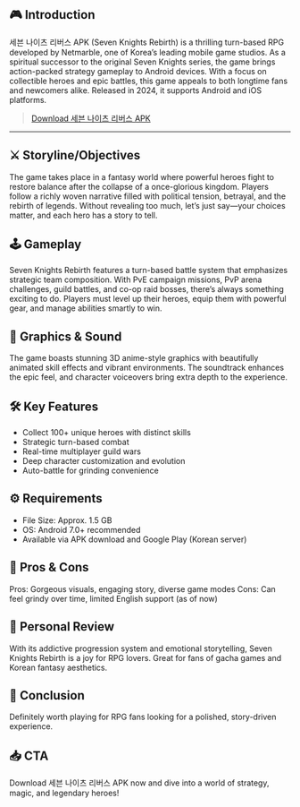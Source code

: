 🎮 Introduction
-----------
세븐 나이츠 리버스 APK (Seven Knights Rebirth) is a thrilling turn-based RPG developed by Netmarble, one of Korea’s leading mobile game studios. As a spiritual successor to the original Seven Knights series, the game brings action-packed strategy gameplay to Android devices. With a focus on collectible heroes and epic battles, this game appeals to both longtime fans and newcomers alike. Released in 2024, it supports Android and iOS platforms.
>[Download 세븐 나이츠 리버스 APK](https://apkmodjoy.net/seven-knights-rebirth/)
-----------
⚔️ Storyline/Objectives
-----------
The game takes place in a fantasy world where powerful heroes fight to restore balance after the collapse of a once-glorious kingdom. Players follow a richly woven narrative filled with political tension, betrayal, and the rebirth of legends. Without revealing too much, let’s just say—your choices matter, and each hero has a story to tell.

🕹️ Gameplay
-----------
Seven Knights Rebirth features a turn-based battle system that emphasizes strategic team composition. With PvE campaign missions, PvP arena challenges, guild battles, and co-op raid bosses, there’s always something exciting to do. Players must level up their heroes, equip them with powerful gear, and manage abilities smartly to win.

🎨 Graphics & Sound
-----------
The game boasts stunning 3D anime-style graphics with beautifully animated skill effects and vibrant environments. The soundtrack enhances the epic feel, and character voiceovers bring extra depth to the experience.

🛠️ Key Features
-----------
* Collect 100+ unique heroes with distinct skills
* Strategic turn-based combat
* Real-time multiplayer guild wars
* Deep character customization and evolution
* Auto-battle for grinding convenience

⚙️ Requirements
-----------
* File Size: Approx. 1.5 GB
* OS: Android 7.0+ recommended
* Available via APK download and Google Play (Korean server)

💬 Pros & Cons
-----------
Pros: Gorgeous visuals, engaging story, diverse game modes
Cons: Can feel grindy over time, limited English support (as of now)

🌟 Personal Review
-----------
With its addictive progression system and emotional storytelling, Seven Knights Rebirth is a joy for RPG lovers. Great for fans of gacha games and Korean fantasy aesthetics.

📝 Conclusion
-----------
Definitely worth playing for RPG fans looking for a polished, story-driven experience.

📥 CTA
-----------
Download 세븐 나이츠 리버스 APK now and dive into a world of strategy, magic, and legendary heroes!

